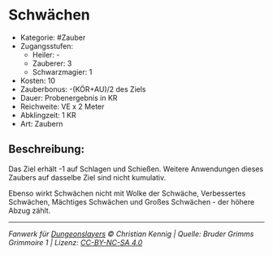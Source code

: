 # Schwächen

- Kategorie: #Zauber
- Zugangsstufen:
  - Heiler: -
  - Zauberer: 3
  - Schwarzmagier: 1
- Kosten: 10
- Zauberbonus: -(KÖR+AU)/2 des Ziels
- Dauer: Probenergebnis in KR
- Reichweite: VE x 2 Meter
- Abklingzeit: 1 KR
- Art: Zaubern

## Beschreibung:

Das Ziel erhält -1 auf Schlagen und Schießen. Weitere Anwendungen dieses Zaubers auf dasselbe Ziel sind nicht kumulativ.

Ebenso wirkt Schwächen nicht mit Wolke der Schwäche, Verbessertes Schwächen, Mächtiges Schwächen und Großes Schwächen - der höhere Abzug zählt.

---

_Fanwerk für [Dungeonslayers](https://www.dungeonslayers.net/) © Christian Kennig | Quelle: Bruder Grimms Grimmoire 1 | Lizenz: [CC-BY-NC-SA 4.0](https://creativecommons.org/licenses/by-nc-sa/4.0/deed.de)_
